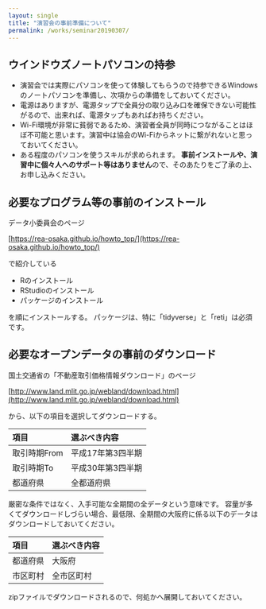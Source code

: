```yaml
---
layout: single
title: "演習会の事前準備について"
permalink: /works/seminar20190307/
---
```



## ウインドウズノートパソコンの持参

- 演習会では実際にパソコンを使って体験してもらうので持参できるWindowsのノートパソコンを準備し、次項からの準備をしておいてください。
- 電源はありますが、電源タップで全員分の取り込み口を確保できない可能性がるので、出来れば、電源タップもあればお持ちください。
- Wi-Fi環境が非常に貧弱であるため、演習者全員が同時につながることはほぼ不可能と思います。演習中は協会のWi-Fiからネットに繋がれないと思っておいてください。
- ある程度のパソコンを使うスキルが求められます。
**事前インストールや、演習中に個々人へのサポート等はありません**ので、そのあたりをご了承の上、お申し込みください。


## 必要なプログラム等の事前のインストール

データ小委員会のページ

[https://rea-osaka.github.io/howto_top/](https://rea-osaka.github.io/howto_top/)

で紹介している

- Rのインストール
- RStudioのインストール
- パッケージのインストール

を順にインストールする。
パッケージは、特に「tidyverse」と「reti」は必須です。


## 必要なオープンデータの事前のダウンロード

国土交通省の「不動産取引価格情報ダウンロード」のページ

[http://www.land.mlit.go.jp/webland/download.html](http://www.land.mlit.go.jp/webland/download.html)

から、以下の項目を選択してダウンロードする。

|項目|選ぶべき内容|
|:---|:---|
|取引時期From|平成17年第3四半期|
|取引時期To|平成30年第3四半期|
|都道府県|全都道府県|

厳密な条件ではなく、入手可能な全期間の全データという意味です。
容量が多くてダウンロードしづらい場合、最低限、全期間の大阪府に係る以下のデータはダウンロードしておいてください。

|項目|選ぶべき内容|
|:---|:---|
|都道府県|大阪府|
|市区町村|全市区町村|

zipファイルでダウンロードされるので、何処かへ展開しておいてください。


